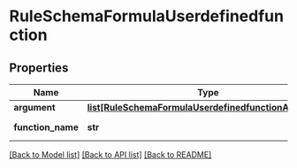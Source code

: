 # RuleSchemaFormulaUserdefinedfunction

## Properties
Name | Type | Description | Notes
------------ | ------------- | ------------- | -------------
**argument** | [**list[RuleSchemaFormulaUserdefinedfunctionArgument]**](RuleSchemaFormulaUserdefinedfunctionArgument.md) |  | [optional] 
**function_name** | **str** | Function name | 

[[Back to Model list]](../README.md#documentation-for-models) [[Back to API list]](../README.md#documentation-for-api-endpoints) [[Back to README]](../README.md)


